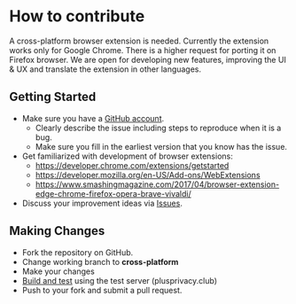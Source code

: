 # How to contribute
A cross-platform browser extension is needed. Currently the extension works only for Google Chrome. There is a higher request for porting it on Firefox browser. We are open for developing new features, improving the UI & UX and translate the extension in other languages.

## Getting Started

* Make sure you have a [GitHub account](https://github.com/signup/free).
  * Clearly describe the issue including steps to reproduce when it is a bug.
  * Make sure you fill in the earliest version that you know has the issue.
* Get familiarized with development of browser extensions:
	- https://developer.chrome.com/extensions/getstarted
	- https://developer.mozilla.org/en-US/Add-ons/WebExtensions
	- https://www.smashingmagazine.com/2017/04/browser-extension-edge-chrome-firefox-opera-brave-vivaldi/
* Discuss your improvement ideas via [Issues](https://github.com/OPERANDOH2020/PlusPrivacy/issues).

## Making Changes
* Fork the repository on GitHub.
* Change working branch to **cross-platform**
* Make your changes 
* [Build and test](https://github.com/OPERANDOH2020/PlusPrivacy/blob/cross-platform/clients/chrome-ext/README.md) using the test server (plusprivacy.club)
* Push to your fork and submit a pull request.


